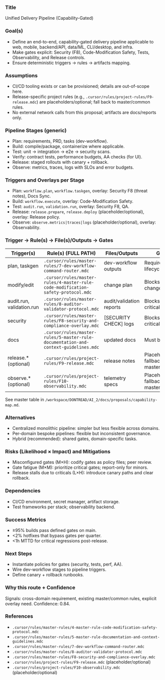 ### Title
Unified Delivery Pipeline (Capability-Gated)

### Goal(s)
- Define an end-to-end, capability-gated delivery pipeline applicable to web, mobile, backend/API, data/ML, CLI/desktop, and infra.
- Make gates explicit: Security (F8), Code-Modification Safety, Tests, Observability, and Release controls.
- Ensure deterministic triggers → rules → artifacts mapping.

### Assumptions
- CI/CD tooling exists or can be provisioned; details are out-of-scope here.
- Release-specific project rules (e.g., `.cursor/rules/project-rules/F9-release.mdc`) are placeholders/optional; fall back to master/common rules.
- No external network calls from this proposal; artifacts are docs/reports only.

### Pipeline Stages (generic)
- Plan: requirements, PRD, tasks (dev-workflow).
- Build: compile/package, containerize where applicable.
- Test: unit → integration → e2e → security scans.
- Verify: contract tests, performance budgets, AA checks (for UI).
- Release: staged rollouts with canary + rollback.
- Observe: metrics, traces, logs with SLOs and error budgets.

### Triggers and Overlays per Stage
- Plan: `workflow.plan`, `workflow.taskgen`, overlay: Security F8 (threat notes), Docs Sync.
- Build: `workflow.execute`, overlay: Code-Modification Safety.
- Test: `audit.run`, `validation.run`, overlay: Security F8, QA.
- Release: `release.prepare`, `release.deploy` (placeholder/optional), overlay: Release policy.
- Observe: `observe.metrics|traces|logs` (placeholder/optional), overlay: Observability.

### Trigger → Rule(s) → File(s)/Outputs → Gates
| Trigger(s) | Rule(s) (FULL PATH) | Files/Outputs | Gates |
|---|---|---|---|
| plan, taskgen | `.cursor/rules/master-rules/7-dev-workflow-command-router.mdc` | dev-workflow outputs | Required for lifecycle flow |
| modify/edit | `.cursor/rules/master-rules/4-master-rule-code-modification-safety-protocol.mdc` | change plan | Blocks risky changes |
| audit.run, validation.run | `.cursor/rules/master-rules/8-auditor-validator-protocol.mdc` | audit/validation reports | Blocks on criticals |
| security | `.cursor/rules/master-rules/F8-security-and-compliance-overlay.mdc` | [SECURITY CHECK] logs | Blocks on criticals |
| docs | `.cursor/rules/master-rules/5-master-rule-documentation-and-context-guidelines.mdc` | updated docs | Must be current |
| release.* (optional) | `.cursor/rules/project-rules/F9-release.mdc` | release notes | Placeholder; fallback to master/common |
| observe.* (optional) | `.cursor/rules/project-rules/F10-observability.mdc` | telemetry specs | Placeholder; fallback to master/common |

See master table in `/workspace/DONTREAD/AI_2/docs/proposals/capability-map.md`.

### Alternatives
- Centralized monolithic pipeline: simpler but less flexible across domains.
- Per-domain bespoke pipelines: flexible but inconsistent governance.
- Hybrid (recommended): shared gates, domain-specific tasks.

### Risks (Likelihood × Impact) and Mitigations
- Misconfigured gates (M×H): codify gates as policy files; peer review.
- Gate fatigue (M×M): prioritize critical gates; report-only for minors.
- Release stalls due to criticals (L×H): introduce canary paths and clear rollback.

### Dependencies
- CI/CD environment, secret manager, artifact storage.
- Test frameworks per stack; observability backend.

### Success Metrics
- ≥95% builds pass defined gates on main.
- <2% hotfixes that bypass gates per quarter.
- <1h MTTD for critical regressions post-release.

### Next Steps
- Instantiate policies for gates (security, tests, perf, AA).
- Wire dev-workflow stages to pipeline triggers.
- Define canary + rollback runbooks.

### Why this route + Confidence
Signals: cross-domain requirement, existing master/common rules, explicit overlay need. Confidence: 0.84.

### References
- `.cursor/rules/master-rules/4-master-rule-code-modification-safety-protocol.mdc`
- `.cursor/rules/master-rules/5-master-rule-documentation-and-context-guidelines.mdc`
- `.cursor/rules/master-rules/7-dev-workflow-command-router.mdc`
- `.cursor/rules/master-rules/8-auditor-validator-protocol.mdc`
- `.cursor/rules/master-rules/F8-security-and-compliance-overlay.mdc`
- `.cursor/rules/project-rules/F9-release.mdc` (placeholder/optional)
- `.cursor/rules/project-rules/F10-observability.mdc` (placeholder/optional)
